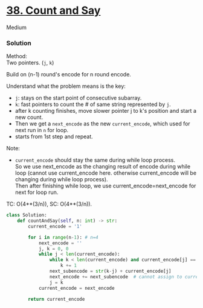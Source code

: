 # [38. Count and Say](https://leetcode.com/problems/count-and-say/description/?envType=company&envId=facebook&favoriteSlug=facebook-three-months)

Medium

### Solution

Method: \
Two pointers. (`j`, `k`)

Build on (n-1) round's encode for n round encode.

Understand what the problem means is the key:
- `j`: stays on the start point of consecutive subarray.
- `k`: fast pointers to count the # of same string represented by `j`.
- after k counting finishes, move slower pointer j to k's position and start a new count.
- Then we get a `next_encode` as the new `current_encode`, which used for next run in `n` for loop.
- starts from 1st step and repeat.

Note: 
- `current_encode` should stay the same during while loop process.\
  So we use next_encode as the changing result of encode during while loop (cannot use current_encode here. otherwise current_encode will be changing during while loop process).\
  Then after finishing while loop, we use current_encode=next_encode for next for loop run.

TC: O(4**(3/n)), SC: O(4**(3/n)).

```python
class Solution:
    def countAndSay(self, n: int) -> str:
        current_encode = '1'

        for i in range(n-1): # n=4
            next_encode = ''
            j, k = 0, 0
            while j < len(current_encode):
                while k < len(current_encode) and current_encode[j] == current_encode[k]:
                    k += 1
                next_subencode = str(k-j) + current_encode[j]
                next_encode += next_subencode  # cannot assign to current_encode
                j = k
            current_encode = next_encode

        return current_encode
```
